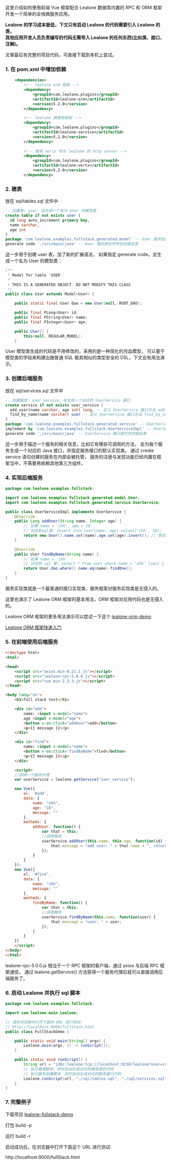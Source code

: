 这里介绍如何使用前端 Vue 框架配合 Lealone 数据库内置的 RPC 和 ORM 框架开发一个简单的全栈微服务应用。

<b>Lealone 的学习成本极低，下文只有启动 Lealone 的代码需要引入 Lealone 的类，</br>
其他应用开发人员负责编写的代码无需导入 Lealone 的任何东西(比如类、接口、注解)。</b>

文章最后有完整的项目代码，可直接下载到本机上尝试。

### 1. 在 pom.xml 中增加依赖

```xml
    <dependencies>
        <!-- lealone orm 框架 -->
        <dependency>
            <groupId>com.lealone.plugins</groupId>
            <artifactId>lealone-orm</artifactId>
            <version>5.2.0</version>
        </dependency>

        <!-- lealone 微服务框架 -->
        <dependency>
            <groupId>com.lealone.plugins</groupId>
            <artifactId>lealone-service</artifactId>
            <version>5.2.0</version>
        </dependency>
	
        <!-- 使用 vertx 作为 lealone 的 http server -->
        <dependency>
            <groupId>com.lealone.plugins</groupId>
            <artifactId>lealone-vertx</artifactId>
            <version>5.2.0</version>
        </dependency>
```

### 2. 建表

放在 sql/tables.sql 文件中

```sql
-- 创建表: user，会生成一个名为 User 的模型类
create table if not exists user (
  id long auto_increment primary key,
  name varchar,
  age int
)
package 'com.lealone.examples.fullstack.generated.model' -- User 类所在的包名
generate code './src/main/java' -- User 类的源文件所在的根目录
```

这一步用于创建 user 表，加了新的扩展语法，
如果指定 generate code，会生成一个名为 User 的模型类：

```java
/**
 * Model for table 'USER'.
 *
 * THIS IS A GENERATED OBJECT, DO NOT MODIFY THIS CLASS.
 */
public class User extends Model<User> {

    public static final User dao = new User(null, ROOT_DAO);

    public final PLong<User> id;
    public final PString<User> name;
    public final PInteger<User> age;

    public User() {
        this(null, REGULAR_MODEL);
    }
```

User 模型类生成的代码是不用修改的，采用的是一种简化的充血模型，
可以基于模型类的字段来构建出跟普通 SQL 极其相似的类型安全的 DSL，下文会有用法演示。


### 3. 创建后端服务

放在 sql/services.sql 文件中

```sql
-- 创建服务: user_service，会生成一个对应的 UserService 接口
create service if not exists user_service (
  add_user(name varchar, age int) long, -- 定义 UserService 接口方法 add_user
  find_by_name(name varchar) user -- 定义 UserService 接口方法 find_by_name
)
package 'com.lealone.examples.fullstack.generated.service' -- UserService 接口所在的包名
implement by 'com.lealone.examples.fullstack.UserServiceImpl' -- UserService 接口的默认实现类
generate code './src/main/java' -- UserService 接口源文件的根目录
```

这一步用于描述一个服务的相关信息，比如它有哪些可调用的方法，
会为每个服务生成一个对应的 Java 接口，并指定服务接口的默认实现类。
通过 create service 语句创建的服务在内部会被托管，
服务的注册与发现功能已经内置在框架当中，不需要再依赖其他第三方组件。


### 4. 实现后端服务

```java
package com.lealone.examples.fullstack;

import com.lealone.examples.fullstack.generated.model.User;
import com.lealone.examples.fullstack.generated.service.UserService;

public class UserServiceImpl implements UserService {
    @Override
    public Long addUser(String name, Integer age) {
        // 如果 name = 'zhh', age = 18
        // 对应的sql是: insert into user(name, age) values('zhh', 18);
        return new User().name.set(name).age.set(age).insert(); // 链式调用，insert()返回新增记录的 rowId
    }

    @Override
    public User findByName(String name) {
        // 如果 name = 'zhh'
        // 对应的 sql 是: select * from user where name = 'zhh' limit 1
        return User.dao.where().name.eq(name).findOne();
    }
}
```

服务实现类就是一个最普通的接口实现类，服务框架对服务实现类是无侵入的。

这里也演示了 Lealone ORM 框架的基本用法，ORM 框架对应用代码也是无侵入的。

Lealone ORM 框架的更多用法演示可以尝试一下这个
[lealone-orm-demo](https://github.com/lealone/Lealone-Examples/tree/main/orm-demo)

[Lealone ORM 框架快速入门](https://github.com/lealone/Lealone-Examples/blob/main/docs/Lealone%20ORM%E6%A1%86%E6%9E%B6%E5%BF%AB%E9%80%9F%E5%85%A5%E9%97%A8.md)


### 5. 在前端使用后端服务

```html
<!doctype html>
<html>

<head>
    <script src="axios.min-0.21.1.js"></script>
    <script src="lealone-rpc-5.0.0.js"></script>
    <script src="vue.min-2.3.3.js"></script>
</head>

<body lang="en">
    <h1>full stack test</h1>

    <div id="add">
        name: <input v-model="name">
        age <input v-model="age">
        <button v-on:click="addUser">add</button>
        <p>{{ message }}</p>
    </div>

    <div id="find"> 
        name: <input v-model="name">
        <button v-on:click="findByName">find</button>
        <p>{{ message }}</p>
    </div>

    <script>
    //获得一个服务代理
    var userService = lealone.getService("user_service");

    new Vue({
        el: '#add',
        data: {
            name: "zhh",
            age: "18",
            message: ""
        },
        methods: {
            addUser: function() {
                var that = this;
                //调用服务
                userService.addUser(this.name, this.age, function(id) {
                    that.message = "add user: " + that.name + ", return id: " + id;
                });
            }
        }
    });
    new Vue({
        el: '#find',
        data: {
            name: "zhh",
            message: ""
        },
        methods: {
            findByName: function() {
                var that = this;
                //调用服务
                userService.findByName(this.name, function(user) {
                    that.message = "user: " + user;
                });
            }
        }
    })
    </script>
</body>
</html>
```

lealone-rpc-5.0.0.js 相当于一个 RPC 框架的客户端，通过 axios 与后端 RPC 框架通信，
通过 lealone.getService() 方法获得一个服务代理后就可以直接调用后端服务了。



### 6. 启动 Lealone 并执行 sql 脚本

```java
package com.lealone.examples.fullstack;

import com.lealone.main.Lealone;

// 请在浏览器中打开下面的 URL 进行测试:
// http://localhost:9000/fullStack.html
public class FullStackDemo {

    public static void main(String[] args) {
        Lealone.main(args, () -> runScript());
    }

    public static void runScript() {
        String url = "jdbc:lealone:tcp://localhost:9210/lealone?user=root";
        // 执行建表脚本，同时自动生成对应的模型类的代码
        // 执行服务创建脚本，同时自动生成对应的服务接口代码
        Lealone.runScript(url, "./sql/tables.sql", "./sql/services.sql");
    }
}
```



### 7. 完整例子

下载项目 [lealone-fullstack-demo](https://github.com/lealone/Lealone-Examples/tree/main/fullstack-demo)

打包 build -p

运行 build -r

启动成功后，在浏览器中打开下面这个 URL 进行测试:

http://localhost:9000/fullStack.html
